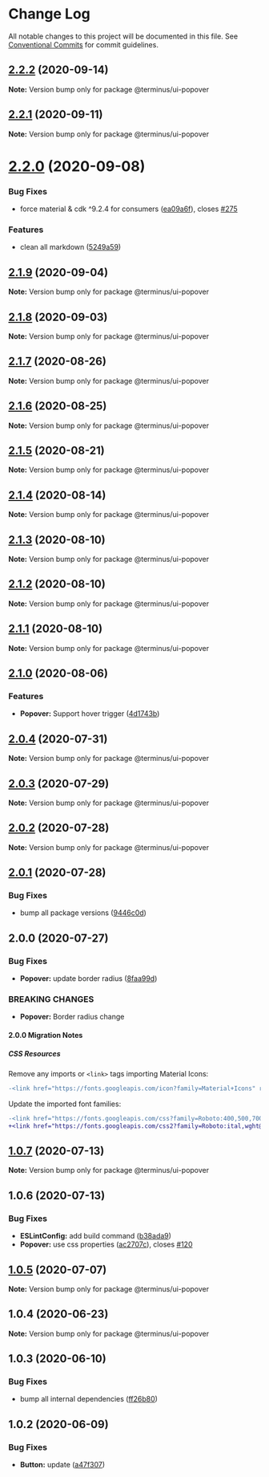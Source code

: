 # Change Log

All notable changes to this project will be documented in this file.
See [Conventional Commits](https://conventionalcommits.org) for commit guidelines.

## [2.2.2](https://github.com/GetTerminus/terminus-oss/compare/@terminus/ui-popover@2.2.1...@terminus/ui-popover@2.2.2) (2020-09-14)

**Note:** Version bump only for package @terminus/ui-popover





## [2.2.1](https://github.com/GetTerminus/terminus-oss/compare/@terminus/ui-popover@2.2.0...@terminus/ui-popover@2.2.1) (2020-09-11)

**Note:** Version bump only for package @terminus/ui-popover





# [2.2.0](https://github.com/GetTerminus/terminus-oss/compare/@terminus/ui-popover@2.1.9...@terminus/ui-popover@2.2.0) (2020-09-08)


### Bug Fixes

* force material & cdk ^9.2.4 for consumers ([ea09a6f](https://github.com/GetTerminus/terminus-oss/commit/ea09a6ff88a1ea239fe0e24cb011abfb3ffc8908)), closes [#275](https://github.com/GetTerminus/terminus-oss/issues/275)


### Features

* clean all markdown ([5249a59](https://github.com/GetTerminus/terminus-oss/commit/5249a59486be63b6d9a0be7a801defb9b6adcedc))





## [2.1.9](https://github.com/GetTerminus/terminus-oss/compare/@terminus/ui-popover@2.1.8...@terminus/ui-popover@2.1.9) (2020-09-04)

**Note:** Version bump only for package @terminus/ui-popover





## [2.1.8](https://github.com/GetTerminus/terminus-oss/compare/@terminus/ui-popover@2.1.7...@terminus/ui-popover@2.1.8) (2020-09-03)

**Note:** Version bump only for package @terminus/ui-popover

## [2.1.7](https://github.com/GetTerminus/terminus-oss/compare/@terminus/ui-popover@2.1.6...@terminus/ui-popover@2.1.7) (2020-08-26)

**Note:** Version bump only for package @terminus/ui-popover

## [2.1.6](https://github.com/GetTerminus/terminus-oss/compare/@terminus/ui-popover@2.1.5...@terminus/ui-popover@2.1.6) (2020-08-25)

**Note:** Version bump only for package @terminus/ui-popover

## [2.1.5](https://github.com/GetTerminus/terminus-oss/compare/@terminus/ui-popover@2.1.4...@terminus/ui-popover@2.1.5) (2020-08-21)

**Note:** Version bump only for package @terminus/ui-popover

## [2.1.4](https://github.com/GetTerminus/terminus-oss/compare/@terminus/ui-popover@2.1.3...@terminus/ui-popover@2.1.4) (2020-08-14)

**Note:** Version bump only for package @terminus/ui-popover

## [2.1.3](https://github.com/GetTerminus/terminus-oss/compare/@terminus/ui-popover@2.1.2...@terminus/ui-popover@2.1.3) (2020-08-10)

**Note:** Version bump only for package @terminus/ui-popover

## [2.1.2](https://github.com/GetTerminus/terminus-oss/compare/@terminus/ui-popover@2.1.1...@terminus/ui-popover@2.1.2) (2020-08-10)

**Note:** Version bump only for package @terminus/ui-popover

## [2.1.1](https://github.com/GetTerminus/terminus-oss/compare/@terminus/ui-popover@2.1.0...@terminus/ui-popover@2.1.1) (2020-08-10)

**Note:** Version bump only for package @terminus/ui-popover

## [2.1.0](https://github.com/GetTerminus/terminus-oss/compare/@terminus/ui-popover@2.0.4...@terminus/ui-popover@2.1.0) (2020-08-06)

### Features

* **Popover:** Support hover trigger ([4d1743b](https://github.com/GetTerminus/terminus-oss/commit/4d1743bc35def47eaa2d20c9654e2c28ce622977))

## [2.0.4](https://github.com/GetTerminus/terminus-oss/compare/@terminus/ui-popover@2.0.3...@terminus/ui-popover@2.0.4) (2020-07-31)

**Note:** Version bump only for package @terminus/ui-popover

## [2.0.3](https://github.com/GetTerminus/terminus-oss/compare/@terminus/ui-popover@2.0.2...@terminus/ui-popover@2.0.3) (2020-07-29)

**Note:** Version bump only for package @terminus/ui-popover

## [2.0.2](https://github.com/GetTerminus/terminus-oss/compare/@terminus/ui-popover@2.0.1...@terminus/ui-popover@2.0.2) (2020-07-28)

**Note:** Version bump only for package @terminus/ui-popover

## [2.0.1](https://github.com/GetTerminus/terminus-oss/compare/@terminus/ui-popover@2.0.0...@terminus/ui-popover@2.0.1) (2020-07-28)

### Bug Fixes

* bump all package versions ([9446c0d](https://github.com/GetTerminus/terminus-oss/commit/9446c0d5cde3bd693cfba7cabbfd2db443a47b00))

## 2.0.0 (2020-07-27)

### Bug Fixes

* **Popover:** update border radius ([8faa99d](https://github.com/GetTerminus/terminus-oss/commit/8faa99d0fddbfb2980868bd039eab365d04dc6c2))

### BREAKING CHANGES

* **Popover:** Border radius change

#### 2.0.0 Migration Notes

##### CSS Resources

Remove any imports or `<link>` tags importing Material Icons:

```diff
-<link href="https://fonts.googleapis.com/icon?family=Material+Icons" rel="stylesheet">
```

Update the imported font families:

```diff
-<link href="https://fonts.googleapis.com/css?family=Roboto:400,500,700" rel="stylesheet">
+<link href="https://fonts.googleapis.com/css2?family=Roboto:ital,wght@0,400;0,500;0,700;1,400&display=swap" rel="stylesheet">
```

## [1.0.7](https://github.com/GetTerminus/terminus-oss/compare/@terminus/ui-popover@1.0.6...@terminus/ui-popover@1.0.7) (2020-07-13)

**Note:** Version bump only for package @terminus/ui-popover

## 1.0.6 (2020-07-13)

### Bug Fixes

* **ESLintConfig:** add build command ([b38ada9](https://github.com/GetTerminus/terminus-oss/commit/b38ada91d034ebe18b96f46b603b13b0ccbca5c0))
* **Popover:** use css properties ([ac2707c](https://github.com/GetTerminus/terminus-oss/commit/ac2707c86919ced263b429959e19451178de4b48)), closes [#120](https://github.com/GetTerminus/terminus-oss/issues/120)

## [1.0.5](https://github.com/GetTerminus/terminus-oss/compare/@terminus/ui-popover@1.0.4...@terminus/ui-popover@1.0.5) (2020-07-07)

**Note:** Version bump only for package @terminus/ui-popover

## 1.0.4 (2020-06-23)

**Note:** Version bump only for package @terminus/ui-popover

## 1.0.3 (2020-06-10)

### Bug Fixes

* bump all internal dependencies ([ff26b80](https://github.com/GetTerminus/terminus-oss/commit/ff26b806bb599401f006996be5b567a378e68ef3))

## 1.0.2 (2020-06-09)

### Bug Fixes

* **Button:** update ([a47f307](https://github.com/GetTerminus/terminus-oss/commit/a47f30757b9216d6ee76788c117e76eacf5289e5))
